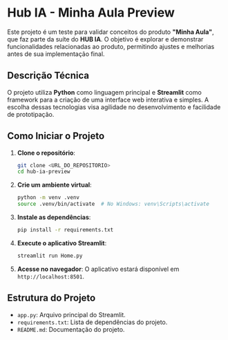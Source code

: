 # Hub IA - Minha Aula Preview

Este projeto é um teste para validar conceitos do produto **"Minha Aula"**, que faz parte da suíte do **HUB IA**. O objetivo é explorar e demonstrar funcionalidades relacionadas ao produto, permitindo ajustes e melhorias antes de sua implementação final.

## Descrição Técnica

O projeto utiliza **Python** como linguagem principal e **Streamlit** como framework para a criação de uma interface web interativa e simples. A escolha dessas tecnologias visa agilidade no desenvolvimento e facilidade de prototipação.

## Como Iniciar o Projeto

1. **Clone o repositório**:
    ```bash
    git clone <URL_DO_REPOSITORIO>
    cd hub-ia-preview
    ```

2. **Crie um ambiente virtual**:
    ```bash
    python -m venv .venv
    source .venv/bin/activate  # No Windows: venv\Scripts\activate
    ```

3. **Instale as dependências**:
    ```bash
    pip install -r requirements.txt
    ```

4. **Execute o aplicativo Streamlit**:
    ```bash
    streamlit run Home.py
    ```

5. **Acesse no navegador**:
    O aplicativo estará disponível em `http://localhost:8501`.

## Estrutura do Projeto

- `app.py`: Arquivo principal do Streamlit.
- `requirements.txt`: Lista de dependências do projeto.
- `README.md`: Documentação do projeto.